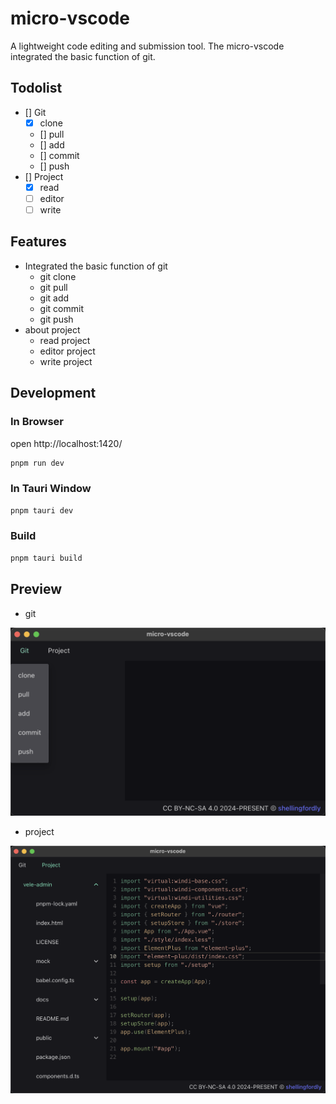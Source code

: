 # micro-vscode

A lightweight code editing and submission tool. The micro-vscode integrated the basic function of git.

## Todolist

- [] Git
  - [x] clone
  - [] pull
  - [] add
  - [] commit
  - [] push
- [] Project
  - [x] read
  - [ ] editor
  - [ ] write

## Features

- Integrated the basic function of git
  - git clone
  - git pull
  - git add
  - git commit
  - git push
- about project
  - read project
  - editor project
  - write project

## Development

### In Browser

open http://localhost:1420/

```bash
pnpm run dev
```

### In Tauri Window

```bash
pnpm tauri dev
```

### Build

```bash
pnpm tauri build
```

## Preview

- git

![git](./public/git.png)

- project

![project](./public/project.png)

